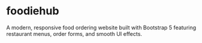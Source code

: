 # foodiehub
A modern, responsive food ordering website built with Bootstrap 5 featuring restaurant menus, order forms, and smooth UI effects.
